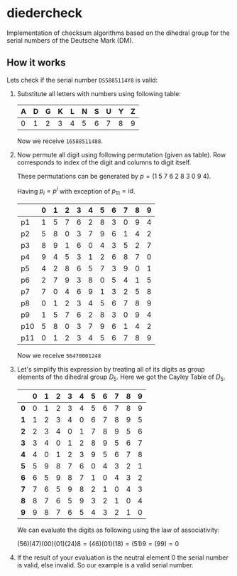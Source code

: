 # diedercheck
Implementation of checksum algorithms based on the dihedral group for the serial numbers of the Deutsche Mark (DM).

## How it works

Lets check if the serial number `DS5885114Y8` is valid:

1. Substitute all letters with numbers using following table:
    
    | A | D | G | K | L | N | S | U | Y | Z |
    |---|---|---|---|---|---|---|---|---|---|
    | 0 | 1 | 2 | 3 | 4 | 5 | 6 | 7 | 8 | 9 |

    Now we receive `16588511488`.

2. Now permute all digit using following permutation (given as table). Row corresponds to index of the digit and columns to digit itself. 

    These permutations can be generated by $p = (1 ~ 5 ~ 7 ~ 6 ~ 2 ~ 8 ~ 3 ~ 0 ~ 9 ~ 4)$.
    
    Having $p_i = p^i$ with exception of $p_{11} = \text{id}$.
    
    |     | 0 | 1 | 2 | 3 | 4 | 5 | 6 | 7 | 8 | 9 |
    |-----|---|---|---|---|---|---|---|---|---|---|
    | p1  | 1 | 5 | 7 | 6 | 2 | 8 | 3 | 0 | 9 | 4 |
    | p2  | 5 | 8 | 0 | 3 | 7 | 9 | 6 | 1 | 4 | 2 |
    | p3  | 8 | 9 | 1 | 6 | 0 | 4 | 3 | 5 | 2 | 7 |
    | p4  | 9 | 4 | 5 | 3 | 1 | 2 | 6 | 8 | 7 | 0 |
    | p5  | 4 | 2 | 8 | 6 | 5 | 7 | 3 | 9 | 0 | 1 |
    | p6  | 2 | 7 | 9 | 3 | 8 | 0 | 5 | 4 | 1 | 5 |
    | p7  | 7 | 0 | 4 | 6 | 9 | 1 | 3 | 2 | 5 | 8 |
    | p8  | 0 | 1 | 2 | 3 | 4 | 5 | 6 | 7 | 8 | 9 |
    | p9  | 1 | 5 | 7 | 6 | 2 | 8 | 3 | 0 | 9 | 4 |
    | p10 | 5 | 8 | 0 | 3 | 7 | 9 | 6 | 1 | 4 | 2 |
    | p11 | 0 | 1 | 2 | 3 | 4 | 5 | 6 | 7 | 8 | 9 |
   
    Now we receive `56470001248`

3. Let's simplify this expression by treating all of its digits as group elements of the dihedral group $D_5$. Here we got the Cayley Table of $D_5$.

    |       | 0 | 1 | 2 | 3 | 4 | 5 | 6 | 7 | 8 | 9 |
    |-------|---|---|---|---|---|---|---|---|---|---|
    | **0** | 0 | 1 | 2 | 3 | 4 | 5 | 6 | 7 | 8 | 9 |
    | **1** | 1 | 2 | 3 | 4 | 0 | 6 | 7 | 8 | 9 | 5 |
    | **2** | 2 | 3 | 4 | 0 | 1 | 7 | 8 | 9 | 5 | 6 |
    | **3** | 3 | 4 | 0 | 1 | 2 | 8 | 9 | 5 | 6 | 7 |
    | **4** | 4 | 0 | 1 | 2 | 3 | 9 | 5 | 6 | 7 | 8 |
    | **5** | 5 | 9 | 8 | 7 | 6 | 0 | 4 | 3 | 2 | 1 |
    | **6** | 6 | 5 | 9 | 8 | 7 | 1 | 0 | 4 | 3 | 2 |
    | **7** | 7 | 6 | 5 | 9 | 8 | 2 | 1 | 0 | 4 | 3 |
    | **8** | 8 | 7 | 6 | 5 | 9 | 3 | 2 | 1 | 0 | 4 |
    | **9** | 9 | 8 | 7 | 6 | 5 | 4 | 3 | 2 | 1 | 0 |

    We can evaluate the digits as following using the law of associativity:

    $(5 6)(4 7)(0 0)(0 1)(2 4)8 = (46)(01)(18) = (51)9 = (99) = 0$

4. If the result of your evaluation is the neutral element 0 the serial number is valid, else invalid. So our example is a valid serial number.